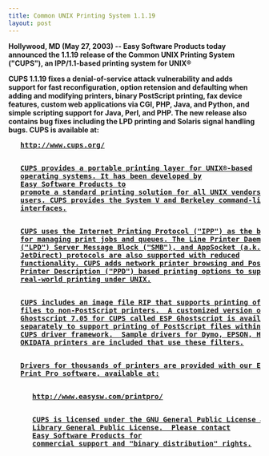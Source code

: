 ```yaml
---
title: Common UNIX Printing System 1.1.19
layout: post
---
```


<P><B>Hollywood, MD (May 27, 2003) -- Easy Software Productstoday announced the 1.1.19 release of the Common UNIX PrintingSystem ("CUPS"), an IPP/1.1-based printing system forUNIX®<P>CUPS 1.1.19 fixes a denial-of-service attack vulnerability andadds support for fast reconfiguration, option retension anddefaulting when adding and modifying printers, binary PostScriptprinting, fax device features, custom web applications via CGI,PHP, Java, and Python, and simple scripting support for Java,Perl, and PHP.  The new release also contains bug fixesincluding the LPD printing and Solaris signal handling bugs.CUPS is available at:<UL><PRE><A HREF="http://www.cups.org/">http://www.cups.org/<P>CUPS provides a portable printing layer for UNIX®-basedoperating systems. It has been developed by<A HREF="http://www.easysw.com/">Easy Software Products topromote a standard printing solution for all UNIX vendors andusers. CUPS provides the System V and Berkeley command-lineinterfaces.<P>CUPS uses the Internet Printing Protocol ("IPP") as the basisfor managing print jobs and queues. The Line Printer Daemon("LPD") Server Message Block ("SMB"), and AppSocket (a.k.a.JetDirect) protocols are also supported with reducedfunctionality. CUPS adds network printer browsing and PostScriptPrinter Description ("PPD") based printing options to supportreal-world printing under UNIX.<P>CUPS includes an image file RIP that supports printing of imagefiles to non-PostScript printers.  A customized version of GNUGhostscript 7.05 for CUPS called ESP Ghostscript is availableseparately to support printing of PostScript files within theCUPS driver framework.  Sample drivers for Dymo, EPSON, HP, andOKIDATA printers are included that use these filters.<P>Drivers for thousands of printers are provided with our ESPPrint Pro software, available at:<UL><PRE><A HREF="http://www.easysw.com/printpro/">http://www.easysw.com/printpro/<P>CUPS is licensed under the GNU General Public License and GNULibrary General Public License.  Please contact<A HREF="mailto:info@easysw.com">Easy Software Products forcommercial support and "binary distribution" rights.
